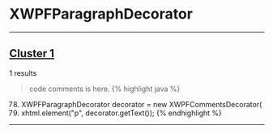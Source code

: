 # XWPFParagraphDecorator

***

## [Cluster 1](./1)
1 results
> code comments is here.
{% highlight java %}
78. XWPFParagraphDecorator decorator = new XWPFCommentsDecorator(
86. xhtml.element("p", decorator.getText());
{% endhighlight %}

***

